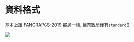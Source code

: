 # 資料格式

基本上跟 [FANGRAPGS-2019](https://www.fangraphs.com/leaders.aspx?pos=all&stats=pit&lg=all&qual=0&type=0&season=2019&month=0&season1=2019&ind=0&team=0,ts&rost=0&age=14,58&filter=&players=0&startdate=&enddate=) 那邊一樣, 目前數局僅有```standard```()

![](https://i.imgur.com/Lq2phFn.png)
